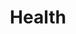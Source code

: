 ---
layout: content
data: health
title: Health
isHome: true
link: https://figure.nz/search/?query=children%20health&ref=yfnz
link-ch: https://figure.nz/search/?query=health%20children&ref=yfnz
link-yo: https://figure.nz/search/?query=health%20youth&ref=yfnz
---